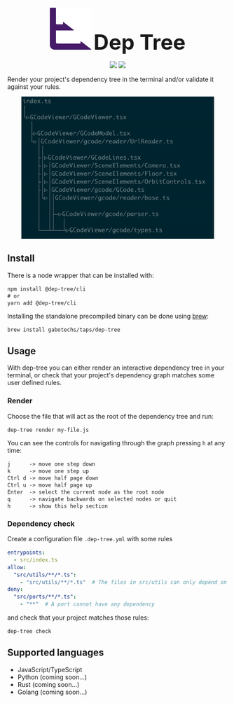 <p align="center">
    <img src="./docs/dep-tree.svg">
    <span style="font-size: 48px; font-weight: bold">Dep Tree</span>
</p>

<p align="center">
    <img src="https://coveralls.io/repos/github/gabotechs/dep-tree/badge.svg?branch=main">
    <img src="https://img.shields.io/github/v/release/gabotechs/dep-tree?color=%e535abff">
</p>

Render your project's dependency tree in the terminal and/or validate it against your rules.

<p align="center">
    <img width="440" src="docs/demo.gif" alt="Dependency tree render">
</p>

## Install

There is a node wrapper that can be installed with:

```shell
npm install @dep-tree/cli
# or
yarn add @dep-tree/cli
```

Installing the standalone precompiled binary can be done using [brew](https://brew.sh/index_es):
```shell
brew install gabotechs/taps/dep-tree
```

## Usage

With dep-tree you can either render an interactive dependency tree in your terminal, or check
that your project's dependency graph matches some user defined rules.

### Render

Choose the file that will act as the root of the dependency tree and run:

```shell
dep-tree render my-file.js
```

You can see the controls for navigating through the graph pressing `h` at any time:

```
j      -> move one step down
k      -> move one step up
Ctrl d -> move half page down
Ctrl u -> move half page up
Enter  -> select the current node as the root node
q      -> navigate backwards on selected nodes or quit
h      -> show this help section
```

### Dependency check

Create a configuration file `.dep-tree.yml` with some rules

```yml
entrypoints:
  - src/index.ts
allow:
  "src/utils/**/*.ts":
    - "src/utils/**/*.ts"  # The files in src/utils can only depend on other utils
deny:
  "src/ports/**/*.ts":
    - "**"  # A port cannot have any dependency
```

and check that your project matches those rules:

```shell
dep-tree check
```

## Supported languages

- JavaScript/TypeScript
- Python (coming soon...)
- Rust (coming soon...)
- Golang (coming soon...)
